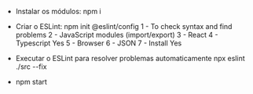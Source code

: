* Instalar os módulos:
npm i

* Criar o ESLint:
npm init @eslint/config
1 - To check syntax and find problems
2 - JavaScript modules (import/export)
3 - React
4 - Typescript Yes
5 - Browser
6 - JSON
7 - Install Yes

* Executar o ESLint para resolver problemas automaticamente
npx eslint ./src --fix

* npm start